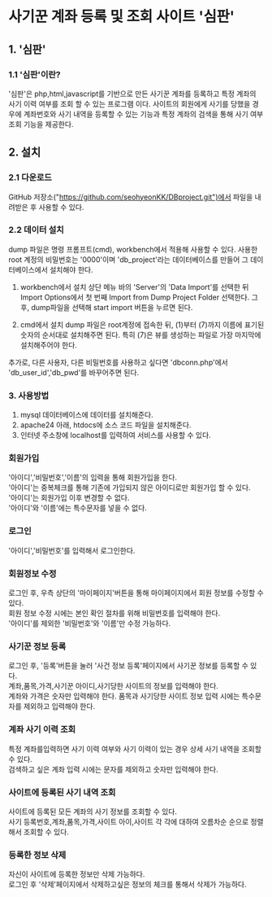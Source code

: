 # 사기꾼 계좌 등록 및 조회 사이트 '심판'

## 1. '심판'
### 1.1 '심판'이란?
'심판'은 php,html,javascript를 기반으로 만든 사기꾼 계좌를 등록하고 특정 계좌의 사기 이력 여부를 조회 할 수 있는 프로그램 이다.
사이트의 회원에게 사기를 당했을 경우에 계좌번호와 사기 내역을 등록할 수 있는 기능과 특정 계좌의 검색을 통해 사기 여부 조회 기능을 제공한다.

## 2. 설치
### 2.1 다운로드
GitHub 저장소("https://github.com/seohyeonKK/DBproject.git")에서 파일을 내려받은 후 사용할 수 있다.  

### 2.2 데이터 설치
dump 파일은 명령 프롬프트(cmd), workbench에서 적용해 사용할 수 있다.
사용한 root 계정의 비밀번호는 '0000'이며 'db_project'라는 데이터베이스를 만들어 그 데이터베이스에서 설치해야 한다.

1. workbench에서 설치
상단 메뉴 바의 'Server'의 'Data Import'를 선택한 뒤 Import Options에서 첫 번째 Import from Dump Project Folder 선택한다.
그 후, dump파일을 선택해 start import 버튼을 누르면 된다.

2. cmd에서 설치
dump 파일은 root계정에 접속한 뒤, (1)부터 (7)까지 이름에 표기된 숫자의 순서대로 설치해주면 된다.
특히 (7)은 뷰를 생성하는 파일로 가장 마지막에 설치해주어야 한다.

추가로, 다른 사용자, 다른 비밀번호를 사용하고 싶다면 'dbconn.php'에서 'db_user_id','db_pwd'를 바꾸어주면 된다.



### 3. 사용방법
1. mysql 데이터베이스에 데이터를 설치해준다.
2. apache24 아래, htdocs에 소스 코드 파일을 설치해준다.
3. 인터넷 주소창에 localhost를 입력하여 서비스를 사용할 수 있다.

### 회원가입
  '아이디','비밀번호','이름'의 입력을 통해 회원가입을 한다.  
  '아이디'는 중복체크를 통해 기존에 가입되지 않은 아이디로만 회원가입 할 수 있다.  
  '아이디'는 회원가입 이후 변경할 수 없다.  
  '아이디'와 '이름'에는 특수문자를 넣을 수 없다.

### 로그인
  '아이디','비밀번호'를 입력해서 로그인한다.  

### 회원정보 수정
  로그인 후, 우측 상단의 '마이페이지'버튼을 통해 마이페이지에서 회원 정보를 수정할 수 있다.  
  회원 정보 수정 시에는 본인 확인 절차를 위해 비밀번호를 입력해야 한다.  
  '아이디'를 제외한 '비밀번호'와 '이름'만 수정 가능하다.  

### 사기꾼 정보 등록
  로그인 후, '등록'버튼을 눌러 '사건 정보 등록'페이지에서 사기꾼 정보를 등록할 수 있다.  
  계좌,품목,가격,사기꾼 아이디,사기당한 사이트의 정보를 입력해야 한다.  
  계좌와 가격은 숫자만 입력해야 한다.
  품목과 사기당한 사이트 정보 입력 시에는 특수문자를 제외하고 입력해야 한다.  

### 계좌 사기 이력 조회
  특정 계좌를입력하면 사기 이력 여부와 사기 이력이 있는 경우 상세 사기 내역을 조회할 수 있다.  
  검색하고 싶은 계좌 입력 시에는 문자를 제외하고 숫자만 입력해야 한다.  

### 사이트에 등록된 사기 내역 조회
  사이트에 등록된 모든 계좌의 사기 정보를 조회할 수 있다.  
  사기 등록번호,계좌,품목,가격,사이트 아이,사이트 각 각에 대하여 오름차순 순으로 정렬해서 조회할 수 있다.  

### 등록한 정보 삭제
  자신이 사이트에 등록한 정보만 삭제 가능하다.  
  로그인 후 '삭제'페이지에서 삭제하고싶은 정보의 체크를 통해서 삭제가 가능하다.

